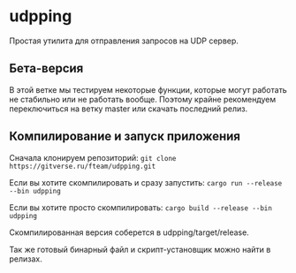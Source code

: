 # udpping

Простая утилита для отправления запросов на UDP сервер.

## Бета-версия

В этой ветке мы тестируем некоторые функции, которые могут работать не стабильно или не работать вообще. Поэтому крайне рекомендуем переключиться на ветку master или скачать последний релиз.

## Компилирование и запуск приложения


Сначала клонируем репозиторий:
`git clone https://gitverse.ru/fteam/udpping.git`


Если вы хотите скомпилировать и сразу запустить:
`cargo run --release --bin udpping`


Если вы хотите просто скомпилировать:
`cargo build --release --bin udpping`

Скомпилированная версия соберется в udpping/target/release.

Так же готовый бинарный файл и скрипт-установщик можно найти в релизах.
